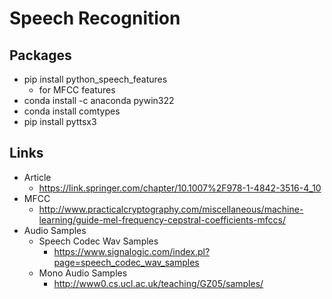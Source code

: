# Speech Recognition

## Packages

- pip install python_speech_features
  - for MFCC features
- conda install -c anaconda pywin322
- conda install comtypes
- pip install pyttsx3

## Links

- Article
  - <https://link.springer.com/chapter/10.1007%2F978-1-4842-3516-4_10>
- MFCC
  - <http://www.practicalcryptography.com/miscellaneous/machine-learning/guide-mel-frequency-cepstral-coefficients-mfccs/>
- Audio Samples
  - Speech Codec Wav Samples
    - <https://www.signalogic.com/index.pl?page=speech_codec_wav_samples>
  - Mono Audio Samples
    - <http://www0.cs.ucl.ac.uk/teaching/GZ05/samples/>
